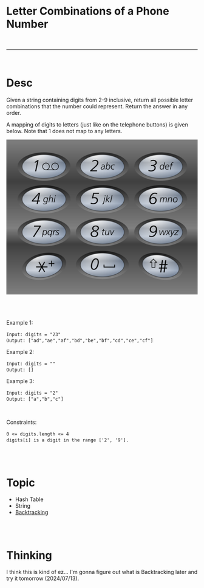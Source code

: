 #  Letter Combinations of a Phone Number

<br>

---

<br>

# Desc

Given a string containing digits from 2-9 inclusive, return all possible letter combinations that the number could represent. Return the answer in any order.

A mapping of digits to letters (just like on the telephone buttons) is given below. Note that 1 does not map to any letters.

![1200px-telephone-keypad2svg.png](1200px-telephone-keypad2svg.png)

<br>
<br>

Example 1:
```
Input: digits = "23"
Output: ["ad","ae","af","bd","be","bf","cd","ce","cf"]
```

Example 2:

```
Input: digits = ""
Output: []
```


Example 3:

```
Input: digits = "2"
Output: ["a","b","c"]
```

<br>

Constraints:

```
0 <= digits.length <= 4
digits[i] is a digit in the range ['2', '9'].
```

<br>
<br>

# Topic

* Hash Table
* String
* [Backtracking](https://datascientest.com/en/backtracking-what-is-it-how-do-i-use-it#:~:text=Backtracking%20is%20a%20search%20technique,optimization%2C%20planning%20and%20gaming%20problems.) 

<br>
<br>

# Thinking

I think this is kind of ez... I'm gonna figure out what is Backtracking later and try it tomorrow (2024/07/13).

<br>

